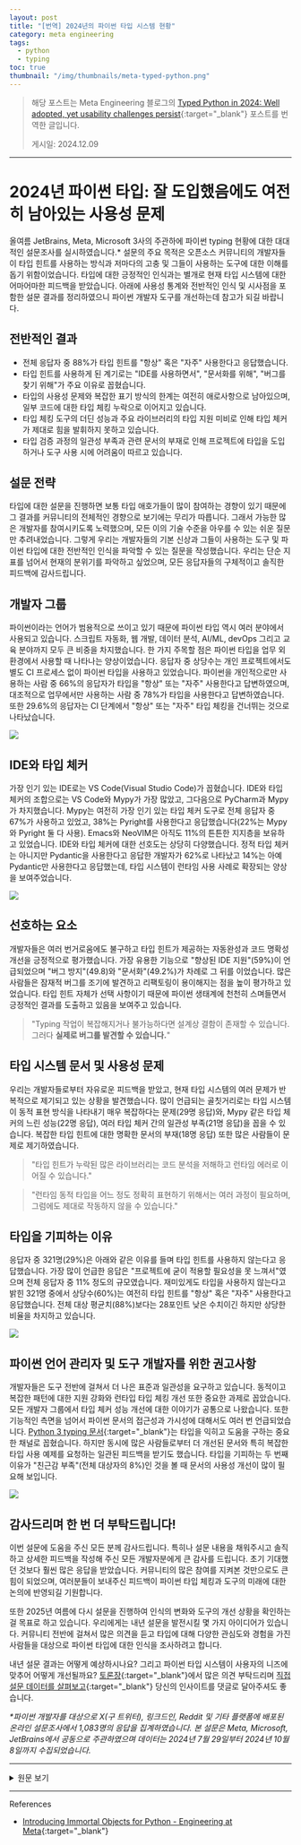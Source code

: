 ```yaml
---
layout: post
title: "[번역] 2024년의 파이썬 타입 시스템 현황"
category: meta engineering
tags:
  - python
  - typing
toc: true
thumbnail: "/img/thumbnails/meta-typed-python.png"
---
```


> 해당 포스트는 Meta Engineering 블로그의 [Typed Python in 2024: Well adopted, yet usability challenges persist](https://engineering.fb.com/2024/12/09/developer-tools/typed-python-2024-survey-meta/){:target="_blank"} 포스트를 번역한 글입니다.
> 
> 게시일: 2024.12.09

---

# 2024년 파이썬 타입: 잘 도입했음에도 여전히 남아있는 사용성 문제

올여름 JetBrains, Meta, Microsoft 3사의 주관하에 파이썬 typing 현황에 대한 대대적인 설문조사를 실시하였습니다.*
설문의 주요 목적은 오픈소스 커뮤니티의 개발자들이 타입 힌트를 사용하는 방식과 저마다의 고충 및 그들이 사용하는 도구에 대한 이해를 돕기 위함이었습니다.
타입에 대한 긍정적인 인식과는 별개로 현재 타입 시스템에 대한 어마어마한 피드백을 받았습니다.
아래에 사용성 통계와 전반적인 인식 및 시사점을 포함한 설문 결과를 정리하였으니 파이썬 개발자 도구를 개선하는데 참고가 되길 바랍니다.

## 전반적인 결과

- 전체 응답자 중 88%가 타입 힌트를 "항상" 혹은 "자주" 사용한다고 응답했습니다.
- 타입 힌트를 사용하게 된 계기로는 "IDE를 사용하면서", "문서화를 위해", "버그를 찾기 위해"가 주요 이유로 꼽혔습니다.
- 타입의 사용성 문제와 복잡한 표기 방식의 한계는 여전히 애로사항으로 남아있으며, 일부 코드에 대한 타입 체킹 누락으로 이어지고 있습니다.
- 타입 체킹 도구의 더딘 성능과 주요 라이브러리의 타입 지원 미비로 인해 타입 체커가 제대로 힘을 발휘하지 못하고 있습니다.
- 타입 검증 과정의 일관성 부족과 관련 문서의 부재로 인해 프로젝트에 타입을 도입하거나 도구 사용 시에 어려움이 따르고 있습니다.

## 설문 전략

타입에 대한 설문을 진행하면 보통 타입 애호가들이 많이 참여하는 경향이 있기 때문에 그 결과를 커뮤니티의 전체적인 경향으로 보기에는 무리가 따릅니다.
그래서 가능한 많은 개발자를 참여시키도록 노력했으며, 모든 이의 기술 수준을 아우를 수 있는 쉬운 질문만 추려내었습니다.
그렇게 우리는 개발자들의 기본 신상과 그들이 사용하는 도구 및 파이썬 타입에 대한 전반적인 인식을 파악할 수 있는 질문을 작성했습니다.
우리는 단순 지표를 넘어서 현재의 분위기를 파악하고 싶었으며, 모든 응답자들의 구체적이고 솔직한 피드백에 감사드립니다.

## 개발자 그룹

파이썬이라는 언어가 범용적으로 쓰이고 있기 때문에 파이썬 타입 역시 여러 분야에서 사용되고 있습니다.
스크립트 자동화, 웹 개발, 데이터 분석, AI/ML, devOps 그리고 교육 분야까지 모두 큰 비중을 차지했습니다.
한 가지 주목할 점은 파이썬 타입을 업무 외 환경에서 사용할 때 나타나는 양상이었습니다.
응답자 중 상당수는 개인 프로젝트에서도 별도 CI 프로세스 없이 파이썬 타입을 사용하고 있었습니다.
파이썬을 개인적으로만 사용하는 사람 중 66%의 응답자가 타입을 "항상" 또는 "자주" 사용한다고 답변하였으며, 대조적으로 업무에서만 사용하는 사람 중 78%가 타입을 사용한다고 답변하였습니다.
또한 29.6%의 응답자는 CI 단계에서 "항상" 또는 "자주" 타입 체킹을 건너뛰는 것으로 나타났습니다.

<img src="/img/posts/meta-typed-python-img001.jpg" style="max-width:600px"/>

## IDE와 타입 체커

가장 인기 있는 IDE로는 VS Code(Visual Studio Code)가 꼽혔습니다.
IDE와 타입 체커의 조합으로는 VS Code와 Mypy가 가장 많았고, 그다음으로 PyCharm과 Mypy가 차지했습니다.
Mypy는 여전히 가장 인기 있는 타입 체커 도구로 전체 응답자 중 67%가 사용하고 있었고, 38%는 Pyright를 사용한다고 응답했습니다(22%는 Mypy와 Pyright 둘 다 사용).
Emacs와 NeoVIM은 아직도 11%의 튼튼한 지지층을 보유하고 있었습니다.
IDE와 타입 체커에 대한 선호도는 상당히 다양했습니다.
정적 타입 체커는 아니지만 Pydantic을 사용한다고 응답한 개발자가 62%로 나타났고 14%는 아예 Pydantic만 사용한다고 응답했는데, 타입 시스템이 런타임 사용 사례로 확장되는 양상을 보여주었습니다.

<img src="/img/posts/meta-typed-python-img002.jpg" style="max-width:600px"/>

## 선호하는 요소

개발자들은 여러 번거로움에도 불구하고 타입 힌트가 제공하는 자동완성과 코드 명확성 개선을 긍정적으로 평가했습니다.
가장 유용한 기능으로 "향상된 IDE 지원"(59%)이 언급되었으며 "버그 방지"(49.8)와 "문서화"(49.2%)가 차례로 그 뒤를 이었습니다.
많은 사람들은 잠재적 버그를 조기에 발견하고 리팩토링이 용이해지는 점을 높이 평가하고 있었습니다.
타입 힌트 자체가 선택 사항이기 때문에 파이썬 생태계에 천천히 스며들면서 긍정적인 결과를 도출하고 있음을 보여주고 있습니다.

> "Typing 작업이 복잡해지거나 불가능하다면 설계상 결함이 존재할 수 있습니다. 그러다 **실제로 버그를 발견할 수 있습니다.**"

## 타입 시스템 문서 및 사용성 문제

우리는 개발자들로부터 자유로운 피드백을 받았고, 현재 타입 시스템의 여러 문제가 반복적으로 제기되고 있는 상황을 발견했습니다.
많이 언급되는 골칫거리로는 타입 시스템이 동적 표현 방식을 나타내기 매우 복잡하다는 문제(29명 응답)와, Mypy 같은 타입 체커의 느린 성능(22명 응답), 여러 타입 체커 간의 일관성 부족(21명 응답)을 꼽을 수 있습니다.
복잡한 타입 힌트에 대한 명확한 문서의 부재(18명 응답) 또한 많은 사람들이 문제로 제기하였습니다.

> "타입 힌트가 누락된 많은 라이브러리는 코드 분석을 저해하고 런타임 에러로 이어질 수 있습니다."

> "런타임 동적 타입을 어느 정도 정확히 표현하기 위해서는 여러 과정이 필요하며, 그럼에도 제대로 작동하지 않을 수 있습니다."

## 타입을 기피하는 이유

응답자 중 321명(29%)은 아래와 같은 이유를 들며 타입 힌트를 사용하지 않는다고 응답했습니다.
가장 많이 언급한 응답은 "프로젝트에 굳이 적용할 필요성을 못 느껴서"였으며 전체 응답자 중 11% 정도의 규모였습니다.
재미있게도 타입을 사용하지 않는다고 밝힌 321명 중에서 상당수(60%)는 여전히 타입 힌트를 "항상" 혹은 "자주" 사용한다고 응답했습니다.
전체 대상 평균치(88%)보다는 28포인트 낮은 수치이긴 하지만 상당한 비율을 차지하고 있습니다.

<img src="/img/posts/meta-typed-python-img003.jpg" style="max-width:600px"/>

## 파이썬 언어 관리자 및 도구 개발자를 위한 권고사항

개발자들은 도구 전반에 걸쳐서 더 나은 표준과 일관성을 요구하고 있습니다.
동적이고 복잡한 패턴에 대한 지원 강화와 런타입 타입 체킹 개선 또한 중요한 과제로 꼽았습니다.
모든 개발자 그룹에서 타입 체커 성능 개선에 대한 이야기가 공통으로 나왔습니다.
또한 기능적인 측면을 넘어서 파이썬 문서의 접근성과 가시성에 대해서도 여러 번 언급되었습니다.
[Python 3 typing 문서](https://docs.python.org/3/library/typing.html){:target="_blank"}는 타입을 익히고 도움을 구하는 중요한 채널로 꼽혔습니다.
하지만 동시에 많은 사람들로부터 더 개선된 문서와 특히 복잡한 타입 사용 예제를 요청하는 일관된 피드백을 받기도 했습니다.
타입을 기피하는 두 번째 이유가 "친근감 부족"(전체 대상자의 8%)인 것을 볼 때 문서의 사용성 개선이 많이 필요해 보입니다.

<img src="/img/posts/meta-typed-python-img004.jpg" style="max-width:600px"/>

## 감사드리며 한 번 더 부탁드립니다!

이번 설문에 도움을 주신 모든 분께 감사드립니다.
특히나 설문 내용을 채워주시고 솔직하고 상세한 피드백을 작성해 주신 모든 개발자분에게 큰 감사를 드립니다.
초기 기대했던 것보다 훨씬 많은 응답을 받았습니다.
커뮤니티의 많은 참여를 지켜본 것만으로도 큰 힘이 되었으며, 여러분들이 보내주신 피드백이 파이썬 타입 체킹과 도구의 미래에 대한 논의에 반영되길 기원합니다.

또한 2025년 여름에 다시 설문을 진행하여 인식의 변화와 도구의 개선 상황을 확인하는 걸 목표로 하고 있습니다.
우리에게는 내년 설문을 발전시킬 몇 가지 아이디어가 있습니다.
커뮤니티 전반에 걸쳐서 많은 의견을 듣고 타입에 대해 다양한 관심도와 경험을 가진 사람들을 대상으로 파이썬 타입에 대한 인식을 조사하려고 합니다.

내년 설문 결과는 어떻게 예상하시나요?
그리고 파이썬 타입 시스템이 사용자의 니즈에 맞추어 어떻게 개선될까요?
[토론장](https://discuss.python.org/c/typing/32){:target="_blank"}에서 많은 의견 부탁드리며 [직접 설문 데이터를 살펴보고](https://lookerstudio.google.com/reporting/15599c5b-0e51-4423-8998-cf5c1bfeea00/page/8lQ9D/edit){:target="_blank"} 당신의 인사이트를 댓글로 달아주셔도 좋습니다.

_*파이썬 개발자를 대상으로 X(구 트위터), 링크드인, Reddit 및 기타 플랫폼에 배포된 온라인 설문조사에서 1,083명의 응답을 집계하였습니다.
본 설문은 Meta, Microsoft, JetBrains에서 공동으로 주관하였으며 데이터는 2024년 7월 29일부터 2024년 10월 8일까지 수집되었습니다._

---

<details>
<summary>원문 보기</summary>
<div markdown="1">

# Typed Python in 2024: Well adopted, yet usability challenges persist

This summer, JetBrains, Meta, and Microsoft collaborated to conduct a comprehensive survey on the state of Python typing*.
The survey aimed to understand how developers in the open source community are using type hints, the challenges they face, and the tools they rely on.
Over 1,000 people took the survey and we are delighted to share the findings.
Despite the positive typing sentiment, we received fantastic (even if a little biting at times) feedback about the type system.
We’ll give a summary of the findings including usage statistics, overall sentiment and takeaways that can improve Python developer tooling. 

## Overall findings

- 88% of respondents “Always” or “Often” use Types in their Python code.
- IDE tooling, documentation, and catching bugs are drivers for the high adoption of types in survey responses,
- The usability of types and ability to express complex patterns still are challenges that leave some code unchecked.
- Latency in tooling and lack of types in popular libraries are limiting the effectiveness of type checkers.
- Inconsistency in type check implementations and poor discoverability of the documentation create friction in onboarding types into a project and seeking help when using the tools. 

## Survey methodology

A survey about types is likely to attract a lot of typing enthusiasts, so we don’t take this to be an unbiased nor representative view of everyone in the community.
We did our best to distribute to as many developers as possible and aimed for easy-to-understand questions for all skill levels.
We created questions that would give a picture of developer profiles, tools, and overall sentiment towards typed Python.
Beyond metrics, we wanted to get a sense of the current mood and are thankful for the detailed and candid feedback. 

## Developer cohorts

As a general purpose language, it was not surprising to see Python types used across many fields.
Scripting/automation, web development, data analysis, AI/ML, devOps and teaching all had large representation.
One surprising finding was the value Python types are demonstrating outside of collaborative environments.
A significant portion of respondents use Python types in personal projects (66% of respondents who only use Python personally “Always” or “Often” use types, compared to 78% of only “Professional” developers) and without CI (29.6% respondents don’t have type checking in CI use types “Always” or “Often”).

<img src="/img/posts/meta-typed-python-img001.jpg" style="max-width:600px"/>

## IDEs and type checkers

When it comes to development environments, Visual Studio (VS) Code emerged as the most popular choice.
The most popular configuration of IDE plus type checker was VS Code with Mypy followed by PyCharm with Mypy.
Mypy remains the most popular type checker, with 67% of respondents using it and 38% using Pyright (24% use both).
Emacs or NeoVIM also has a strong user base at 11% combined.
The community’s preference for both IDE and type checker tooling is still quite varied.
While not a static type checker, 62% of developers use Pydantic and 14% only use Pydantic, showing the use of the type system extending into runtime use cases.

<img src="/img/posts/meta-typed-python-img002.jpg" style="max-width:600px"/>

## What people love

Despite the challenges, developers appreciate the enhanced autocompletion and improved code clarity that type hints provide.
“Better IDE Support” was the most useful feature (59%) followed by “Preventing Bugs” (49.8%) and “Documentation” (49.2%).
They value the ability to catch potential bugs early and the ease of refactoring code.
The optional nature of typing allows for gradual adoption, which many find beneficial.

> **“It finds real bugs.** It often points to design flaws when typing is hard or impossible.”

## Common issues with type system documentation and usability

We gave developers the opportunity to provide freeform feedback and saw several issues with the current type system come up repeatedly.
The most common concerns are the complexity of the type system of expressing dynamic features (29 responses), the slow performance of type checkers like Mypy (22 responses), and the inconsistencies across different type checkers (21 responses).
Lack of clarity in documentation, especially for advanced constructs, was also a pain point (10 responses). 

> “Numerous libraries lack any type annotations, hindering code analysis and potentially leading to runtime errors.”

> “The hoops you sometimes have to jump through to at least somewhat correctly express runtime dynamic features, and even then they are often not correctly covered.”

## Why developers don’t use types

Among respondents, 321 (29%) of developers cited the following reasons for not using types in their Python code.
The primary reason for not using types is, “Not required for my projects,” which accounted for 11% of total survey responses.
Interestingly, among the 321 developers who cited this reason, the majority (60%) still reported using types “Always” or “Often.” This is 28 points below the overall survey average, yet it remains a substantial proportion.

<img src="/img/posts/meta-typed-python-img003.jpg" style="max-width:600px"/>

## Recommendations for Python language maintainers and tooling authors

Developers are asking for better standardization and consistency across tools.
Improving support for dynamic and complex patterns, as well as enhancing runtime type checking, are all key areas for further thought.
Better type checker performance was a common pain point cited by developers in all cohorts.
Beyond features and performance, the accessibility and discoverability of Python documentation was mentioned numerous times.
[The Python 3 typing docs](https://docs.python.org/3/library/typing.html){:target="_blank"} were the most popular way for people to learn about types or get help with issues.
There was consistent feedback asking for better documentation, particularly for advanced typing features that included examples.
“Lack of familiarity” was the second highest reason (8% of all responses) people are not using types.
There is an opportunity to improve discoverability and usability of documentation.

<img src="/img/posts/meta-typed-python-img004.jpg" style="max-width:600px"/>

## Thank you! Let’s do this again!

Thanks to everyone who helped create and share the survey.
An extra big thanks for everyone who filled out the survey and gave honest, detailed feedback.
We had more responses than expected!
It’s encouraging to see so much engagement from the community, and look forward to incorporating the feedback into discussions around the future of Python type checking and tools. 

We hope to run the survey again in summer 2025 to see how sentiment changes and the adoption of tooling grows.
We have a few ideas for how to improve the survey for next year.
We want to ensure that many opinions across the community are heard and that we can capture typing sentiment from folks of different ranges of experience and levels of enthusiasm for typing. 

What would you like to see in the survey next year?
How can the Python Type System evolve to meet your needs?
Join the conversation on [discourse](https://discuss.python.org/c/typing/32){:target="_blank"}. You can also [explore the data yourself through this tool](https://lookerstudio.google.com/reporting/15599c5b-0e51-4423-8998-cf5c1bfeea00/page/8lQ9D/edit){:target="_blank"} and comment below with your insights.

_*Based on an online survey conducted among 1,083 people distributed through X, LinkedIn, Reddit,and other social media platforms for targeting Python developers.
The research was conducted by Meta, Microsoft and JetBrains.
Data was collected between 07/29/2024 and 10/08/2024._

</div>
</details>

---

References

- [Introducing Immortal Objects for Python - Engineering at Meta](https://engineering.fb.com/2024/12/09/developer-tools/typed-python-2024-survey-meta/){:target="_blank"}

